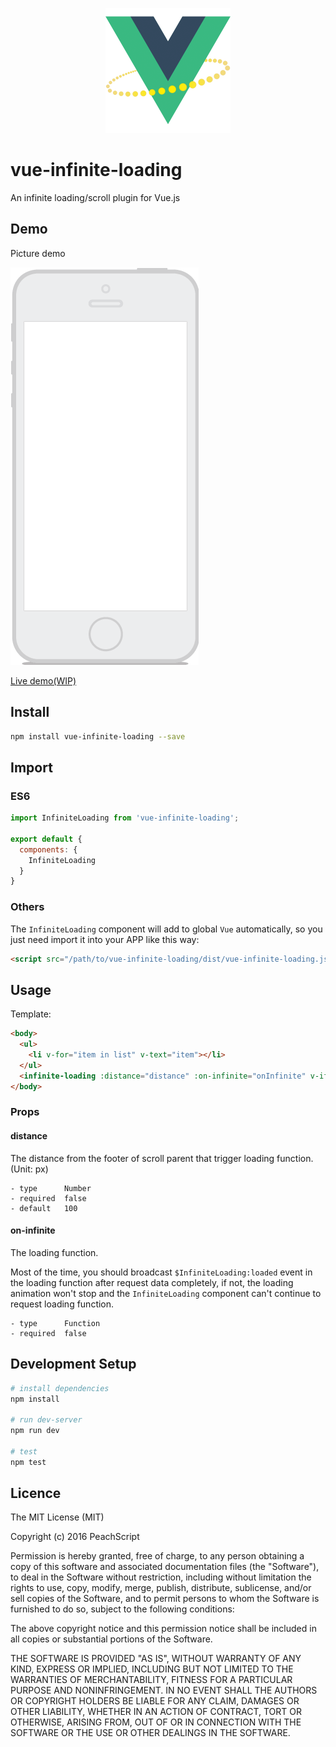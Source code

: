 <p align="center"><img width="200" src="./doc/logo.png"></p>

# vue-infinite-loading
An infinite loading/scroll plugin for Vue.js

## Demo

Picture demo

![Live demo(WIP)](./doc/vue_infinite_loading_demo.gif)


[Live demo(WIP)](https://github.com/PeachScript/vue-infinite-loading)

## Install
```bash
npm install vue-infinite-loading --save
```

## Import

### ES6
```js
import InfiniteLoading from 'vue-infinite-loading';

export default {
  components: {
    InfiniteLoading
  }
}
```

### Others
The `InfiniteLoading` component will add to global `Vue` automatically, so you just need import it into your APP like this way:
```html
<script src="/path/to/vue-infinite-loading/dist/vue-infinite-loading.js"></script>
```

## Usage
Template:
```html
<body>
  <ul>
    <li v-for="item in list" v-text="item"></li>
  </ul>
  <infinite-loading :distance="distance" :on-infinite="onInfinite" v-if="loadedAllData"></infinite-loading>
</body>
```
### Props

#### distance
The distance from the footer of scroll parent that trigger loading function.(Unit: px)
```
- type      Number
- required  false
- default   100
```

#### on-infinite
The loading function.

Most of the time, you should broadcast `$InfiniteLoading:loaded` event in the loading function after request data completely, if not, the loading animation won't stop and the `InfiniteLoading` component can't continue to request loading function.
```
- type      Function
- required  false
```

## Development Setup
```bash
# install dependencies
npm install

# run dev-server
npm run dev

# test
npm test
```

## Licence
The MIT License (MIT)

Copyright (c) 2016 PeachScript

Permission is hereby granted, free of charge, to any person obtaining a copy
of this software and associated documentation files (the "Software"), to deal
in the Software without restriction, including without limitation the rights
to use, copy, modify, merge, publish, distribute, sublicense, and/or sell
copies of the Software, and to permit persons to whom the Software is
furnished to do so, subject to the following conditions:

The above copyright notice and this permission notice shall be included in all
copies or substantial portions of the Software.

THE SOFTWARE IS PROVIDED "AS IS", WITHOUT WARRANTY OF ANY KIND, EXPRESS OR
IMPLIED, INCLUDING BUT NOT LIMITED TO THE WARRANTIES OF MERCHANTABILITY,
FITNESS FOR A PARTICULAR PURPOSE AND NONINFRINGEMENT. IN NO EVENT SHALL THE
AUTHORS OR COPYRIGHT HOLDERS BE LIABLE FOR ANY CLAIM, DAMAGES OR OTHER
LIABILITY, WHETHER IN AN ACTION OF CONTRACT, TORT OR OTHERWISE, ARISING FROM,
OUT OF OR IN CONNECTION WITH THE SOFTWARE OR THE USE OR OTHER DEALINGS IN THE
SOFTWARE.
